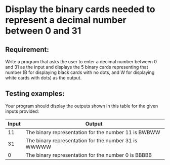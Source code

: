 # Display the binary cards needed to represent a decimal number between 0 and 31

## Requirement:

Write a program that asks the user to enter a decimal number between 0 and 31
as the input and displays the 5 binary cards representing that number (B for
displaying black cards with no dots, and W for displaying white cards with
dots) as the output.

## Testing examples:

Your program should display the outputs shown in this table for the given
inputs provided:

| Input | Output                                               |
|-------|------------------------------------------------------|
| 11    | The binary representation for the number 11 is BWBWW |
| 31    | The binary representation for the number 31 is WWWWW |
| 0     | The binary representation for the number 0 is BBBBB  |
